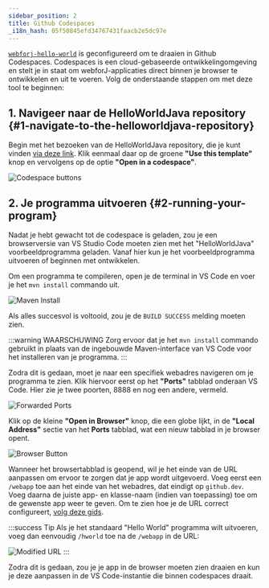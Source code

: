```yaml
---
sidebar_position: 2
title: Github Codespaces
_i18n_hash: 05f50845efd34767431faacb2e5dc97e
---
```


[`webforj-hello-world`](https://github.com/webforj/webforj-hello-world) is geconfigureerd om te draaien in Github Codespaces. Codespaces is een cloud-gebaseerde ontwikkelingomgeving en stelt je in staat om webforJ-applicaties direct binnen je browser te ontwikkelen en uit te voeren. Volg de onderstaande stappen om met deze tool te beginnen:

## 1. Navigeer naar de HelloWorldJava repository {#1-navigate-to-the-helloworldjava-repository}

Begin met het bezoeken van de HelloWorldJava repository, die je kunt vinden [via deze link](https://github.com/webforj/webforj-hello-world). Klik eenmaal daar op de groene **"Use this template"** knop en vervolgens op de optie **"Open in a codespace"**.

![Codespace buttons](/img/bbj-installation/github/1.png#rounded-border)

## 2. Je programma uitvoeren {#2-running-your-program}

Nadat je hebt gewacht tot de codespace is geladen, zou je een browserversie van VS Studio Code moeten zien met het "HelloWorldJava" voorbeeldprogramma geladen. Vanaf hier kun je het voorbeeldprogramma uitvoeren of beginnen met ontwikkelen.

Om een programma te compileren, open je de terminal in VS Code en voer je het `mvn install` commando uit.

![Maven Install](/img/bbj-installation/github/2.png#rounded-border)

Als alles succesvol is voltooid, zou je de `BUILD SUCCESS` melding moeten zien.

:::warning WAARSCHUWING 
Zorg ervoor dat je het `mvn install` commando gebruikt in plaats van de ingebouwde Maven-interface van VS Code voor het installeren van je programma.
:::

Zodra dit is gedaan, moet je naar een specifiek webadres navigeren om je programma te zien. Klik hiervoor eerst op het **"Ports"** tabblad onderaan VS Code. Hier zie je twee poorten, 8888 en nog een andere, vermeld.

![Forwarded Ports](/img/bbj-installation/github/3.png#rounded-border)

Klik op de kleine **"Open in Browser"** knop, die een globe lijkt, in de **"Local Address"** sectie van het **Ports** tabblad, wat een nieuw tabblad in je browser opent.

![Browser Button](/img/bbj-installation/github/4.png#rounded-border)

Wanneer het browsertabblad is geopend, wil je het einde van de URL aanpassen om ervoor te zorgen dat je app wordt uitgevoerd. Voeg eerst een `/webapp` toe aan het einde van het webadres, dat eindigt op `github.dev`. Voeg daarna de juiste app- en klasse-naam (indien van toepassing) toe om de gewenste app weer te geven. Om te zien hoe je de URL correct configureert, [volg deze gids](./configuration).

:::success Tip
Als je het standaard "Hello World" programma wilt uitvoeren, voeg dan eenvoudig `/hworld` toe na de `/webapp` in de URL:
<br />

![Modified URL](/img/bbj-installation/github/5.png#rounded-border)
:::


Zodra dit is gedaan, zou je je app in de browser moeten zien draaien en kun je deze aanpassen in de VS Code-instantie die binnen codespaces draait.
